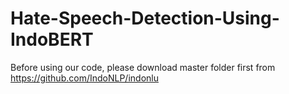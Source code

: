 # Hate-Speech-Detection-Using-IndoBERT

Before using our code, please download master folder first from https://github.com/IndoNLP/indonlu
